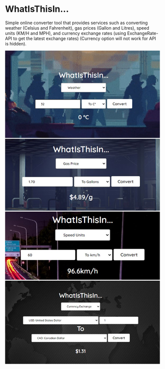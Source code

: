 # WhatIsThisIn...

Simple online converter tool that provides services such as converting weather (Celsius and Fahrenheit), gas prices (Gallon and Litres), speed units (KM/H and MPH), and currency exchange rates (using ExchangeRate-API to get the latest exchange rates) (Currency option will not work for API is hidden). 

![Weather](https://github.com/ejrey/WhatIsThisIn/blob/main/assets/weatherPic.jpg)
![Gas](https://github.com/ejrey/WhatIsThisIn/blob/main/assets/gasPic.jpg)
![Speed](https://github.com/ejrey/WhatIsThisIn/blob/main/assets/speedPic.jpg)
![Currency](https://github.com/ejrey/WhatIsThisIn/blob/main/assets/exchangePic.jpg)

